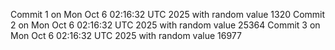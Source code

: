 Commit 1 on Mon Oct  6 02:16:32 UTC 2025 with random value 1320
Commit 2 on Mon Oct  6 02:16:32 UTC 2025 with random value 25364
Commit 3 on Mon Oct  6 02:16:32 UTC 2025 with random value 16977
